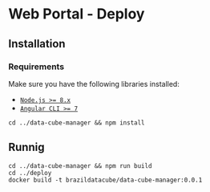 # Web Portal - Deploy

## Installation
### Requirements

Make sure you have the following libraries installed:

- [`Node.js >= 8.x`](https://nodejs.org/en/)
- [`Angular CLI >= 7`](https://angular.io/)

```
cd ../data-cube-manager && npm install
```

## Runnig

```
cd ../data-cube-manager && npm run build
cd ../deploy
docker build -t brazildatacube/data-cube-manager:0.0.1
```